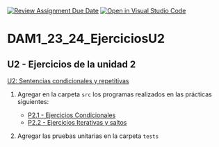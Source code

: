 [![Review Assignment Due Date](https://classroom.github.com/assets/deadline-readme-button-24ddc0f5d75046c5622901739e7c5dd533143b0c8e959d652212380cedb1ea36.svg)](https://classroom.github.com/a/EkDYhzkt)
[![Open in Visual Studio Code](https://classroom.github.com/assets/open-in-vscode-718a45dd9cf7e7f842a935f5ebbe5719a5e09af4491e668f4dbf3b35d5cca122.svg)](https://classroom.github.com/online_ide?assignment_repo_id=12592835&assignment_repo_type=AssignmentRepo)
# DAM1_23_24_EjerciciosU2

## U2 - Ejercicios de la unidad 2

[U2: Sentencias condicionales y repetitivas](https://revilofe.github.io/section1/u02/)

1. Agregar en la carpeta ```src``` los programas realizados en las prácticas siguientes:
    * [P2.1 - Ejercicios Condicionales](https://educacionadistancia.juntadeandalucia.es/centros/cadiz/mod/assign/view.php?id=127260)
    * [P2.2 - Ejercicios Iterativas y saltos](https://educacionadistancia.juntadeandalucia.es/centros/cadiz/mod/assign/view.php?id=127261)

2. Agregar las pruebas unitarias en la carpeta ```tests```
